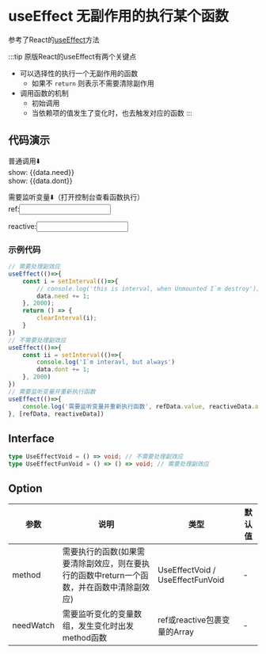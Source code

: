 # useEffect 无副作用的执行某个函数
参考了React的[useEffect](https://zh-hans.reactjs.org/docs/hooks-effect.html)方法 

:::tip
原版React的useEffect有两个关键点
- 可以选择性的执行一个无副作用的函数
  - 如果不 ```return``` 则表示不需要清除副作用
- 调用函数的机制
  - 初始调用
  - 当依赖项的值发生了变化时，也去触发对应的函数
:::

## 代码演示

<div>
    <div>
        <div>普通调用⬇️</div>
        <div>show: {{data.need}}</div>
        <div>show: {{data.dont}}</div>
        <p></p>
        <div>需要监听变量⬇️（打开控制台查看函数执行）</div>
        <div>
            <span>ref:<input type='number' :value='refData' @change='(e) => {refData=e.target.value}' /></span>
            <p></p>
            <span>reactive:<input type='number' :value='reactiveData.a' @change='(e) => {reactiveData.a=e.target.value}' /></span>
        </div>
    </div>
</div>

<script setup lang="ts">
// import { useEffect } from "@lib";
import { useEffect } from "@/src/index.ts";
import { isClient } from '@lib/../src/utils';
import { reactive, ref } from 'vue';
const data = reactive({
    need: 1,
    dont: 1
})
const refData = ref(1)
const reactiveData = reactive({a: 1})
if (isClient) {
    // 需要处理副效应
    useEffect(()=>{
        const i = setInterval(()=>{
            console.log('this is interval, when Unmounted I`m destroy');
            data.need += 1;
        }, 2000);
        return () => {
            clearInterval(i);
        }
    })
    // 不需要处理副效应
    useEffect(()=>{
        const ii = setInterval(()=>{
            console.log('I`m interavl, but always')
            data.dont += 1;
        }, 2000)
    })
    // 需要监听变量并重新执行函数
    useEffect(()=>{
        console.log('需要监听变量并重新执行函数', refData.value, reactiveData.a)
    }, [refData, reactiveData])
}
</script>

### 示例代码
```ts
// 需要处理副效应
useEffect(()=>{
    const i = setInterval(()=>{
        // console.log('this is interval, when Unmounted I`m destroy');
        data.need += 1;
    }, 2000);
    return () => {
        clearInterval(i);
    }
})
// 不需要处理副效应
useEffect(()=>{
    const ii = setInterval(()=>{
        console.log('I`m interavl, but always')
        data.dont += 1;
    }, 2000)
})
// 需要监听变量并重新执行函数
useEffect(()=>{
    console.log('需要监听变量并重新执行函数', refData.value, reactiveData.a)
}, [refData, reactiveData])
```

## Interface
```ts
type UseEffectVoid = () => void; // 不需要处理副效应
type UseEffectFunVoid = () => () => void; // 需要处理副效应
```

## Option
| 参数       | 说明                 | 类型         | 默认值  |
|------------|------------|------------|------------|
| method     | 需要执行的函数(如果需要清除副效应，则在要执行的函数中return一个函数，并在函数中清除副效应) | UseEffectVoid / UseEffectFunVoid | - |
| needWatch  | 需要监听变化的变量数组，发生变化时出发method函数 | ref或reactive包裹变量的Array | - |